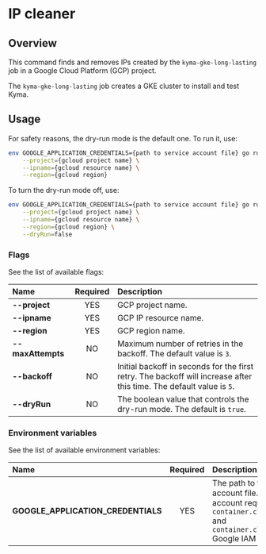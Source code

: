 # IP cleaner

## Overview

This command finds and removes IPs created by the `kyma-gke-long-lasting` job in a Google Cloud Platform (GCP) project.

The `kyma-gke-long-lasting` job creates a GKE cluster to install and test Kyma.

## Usage

For safety reasons, the dry-run mode is the default one.
To run it, use:
```bash
env GOOGLE_APPLICATION_CREDENTIALS={path to service account file} go run main.go \
    --project={gcloud project name} \
    --ipname={gcloud resource name} \
    --region={gcloud region}
```

To turn the dry-run mode off, use:
```bash
env GOOGLE_APPLICATION_CREDENTIALS={path to service account file} go run main.go \
    --project={gcloud project name} \
    --ipname={gcloud resource name} \
    --region={gcloud region} \
    --dryRun=false
```

### Flags

See the list of available flags:

| Name                      | Required | Description                                                                                          |
| :------------------------ | :------: | :--------------------------------------------------------------------------------------------------- |
| **--project**             |   YES    | GCP project name.
| **--ipname**              |   YES    | GCP IP resource name.
| **--region**              |   YES    | GCP region name.
| **--maxAttempts**         |    NO    | Maximum number of retries in the backoff. The default value is `3`.
| **--backoff**             |    NO    | Initial backoff in seconds for the first retry. The backoff will increase after this time. The default value is `5`.
| **--dryRun**              |    NO    | The boolean value that controls the dry-run mode. The default is `true`.

### Environment variables

See the list of available environment variables:

| Name                                  | Required | Description                                                                                          |
| :------------------------------------ | :------: | :--------------------------------------------------------------------------------------------------- |
| **GOOGLE_APPLICATION_CREDENTIALS**    |    YES   | The path to the service account file. The service account requires at least `container.clusters.list` and `container.clusters.delete` Google IAM permissions. |

